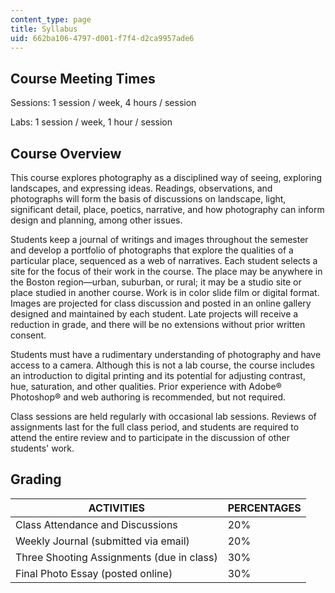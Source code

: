 ```yaml
---
content_type: page
title: Syllabus
uid: 662ba106-4797-d001-f7f4-d2ca9957ade6
---
```


Course Meeting Times
--------------------

Sessions: 1 session / week, 4 hours / session

Labs: 1 session / week, 1 hour / session

Course Overview
---------------

This course explores photography as a disciplined way of seeing, exploring landscapes, and expressing ideas. Readings, observations, and photographs will form the basis of discussions on landscape, light, significant detail, place, poetics, narrative, and how photography can inform design and planning, among other issues.

Students keep a journal of writings and images throughout the semester and develop a portfolio of photographs that explore the qualities of a particular place, sequenced as a web of narratives. Each student selects a site for the focus of their work in the course. The place may be anywhere in the Boston region—urban, suburban, or rural; it may be a studio site or place studied in another course. Work is in color slide film or digital format. Images are projected for class discussion and posted in an online gallery designed and maintained by each student. Late projects will receive a reduction in grade, and there will be no extensions without prior written consent.

Students must have a rudimentary understanding of photography and have access to a camera. Although this is not a lab course, the course includes an introduction to digital printing and its potential for adjusting contrast, hue, saturation, and other qualities. Prior experience with Adobe® Photoshop® and web authoring is recommended, but not required.

Class sessions are held regularly with occasional lab sessions. Reviews of assignments last for the full class period, and students are required to attend the entire review and to participate in the discussion of other students' work.

Grading
-------

| ACTIVITIES | PERCENTAGES |
| --- | --- |
| Class Attendance and Discussions | 20% |
| Weekly Journal (submitted via email) | 20% |
| Three Shooting Assignments (due in class) | 30% |
| Final Photo Essay (posted online) | 30%